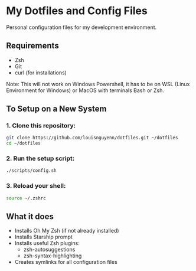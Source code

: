 # My Dotfiles and Config Files
Personal configuration files for my development environment.

## Requirements
- Zsh
- Git
- curl (for installations)

Note: This will not work on Windows Powershell, it has to be on WSL (Linux Environment for Windows) or MacOS with terminals Bash or Zsh.

## To Setup on a New System

### 1. Clone this repository:
```bash
git clone https://github.com/louisnguyenn/dotfiles.git ~/dotfiles
cd ~/dotfiles
```

### 2. Run the setup script:
```bash
./scripts/config.sh
```

### 3. Reload your shell:
```bash
source ~/.zshrc
```

## What it does
- Installs Oh My Zsh (if not already installed)
- Installs Starship prompt
- Installs useful Zsh plugins:
  - zsh-autosuggestions
  - zsh-syntax-highlighting
- Creates symlinks for all configuration files
